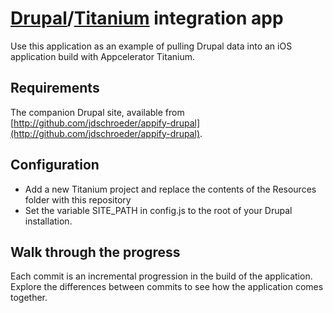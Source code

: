 # [Drupal](http://drupal.org)/[Titanium](http://appcelerator.com) integration app

Use this application as an example of pulling Drupal data into an iOS application build with Appcelerator Titanium.

## Requirements

The companion Drupal site, available from [http://github.com/jdschroeder/appify-drupal](http://github.com/jdschroeder/appify-drupal).

## Configuration

* Add a new Titanium project and replace the contents of the Resources folder with this repository
* Set the variable SITE_PATH in config.js to the root of your Drupal installation.

## Walk through the progress

Each commit is an incremental progression in the build of the application. Explore the differences between commits to see how the application comes together.